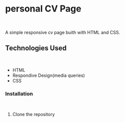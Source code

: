 <h1>personal CV Page</h1><br>
<p>A simple responsive cv page buith with HTML and CSS.</p>
<h2>Technologies Used</h2><br>
<ul>
  <li>HTML</li>
  <li>Respondive Design(media queries)</li>
  <li>CSS</li>
</ul>
<h3>Installation</h3><br>
<ol>
  <li> Clone the repository</li>
</ol>
